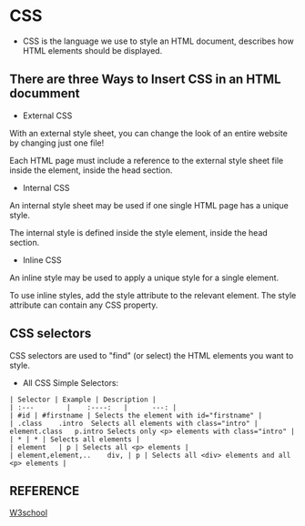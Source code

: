 # CSS

+ CSS is the language we use to style an HTML document, describes how HTML elements should be displayed.

## There are three Ways to Insert CSS in an HTML documment

+ External CSS

 With an external style sheet, you can change the look of an entire website by changing just one file!

Each HTML page must include a reference to the external style sheet file inside the <link> element, inside the head section.

+ Internal CSS

An internal style sheet may be used if one single HTML page has a unique style.

The internal style is defined inside the style element, inside the head section.

+ Inline CSS

An inline style may be used to apply a unique style for a single element.

To use inline styles, add the style attribute to the relevant element. The style attribute can contain any CSS property.

## CSS selectors

CSS selectors are used to "find" (or select) the HTML elements you want to style.

+ All CSS Simple Selectors:
```
| Selector | Example | Description |
| :---        |    :----:   |      ---: |
| #id | #firstname | Selects the element with id="firstname" |
| .class	.intro	Selects all elements with class="intro" |
element.class	p.intro	Selects only <p> elements with class="intro" |
| * | * | Selects all elements |
| element	| p | Selects all <p> elements |
| element,element,..	div, | p | Selects all <div> elements and all <p> elements |
```
## REFERENCE

[W3school](https://www.w3schools.com/css/)
